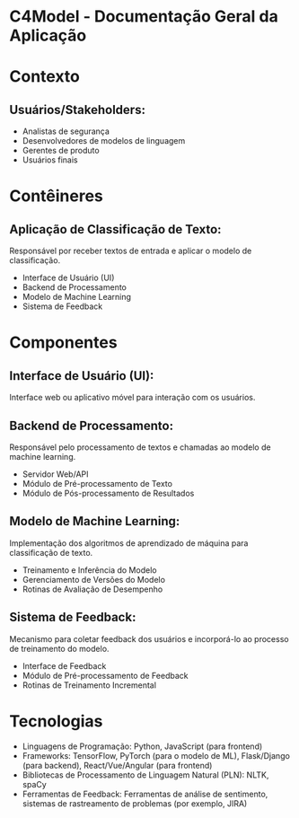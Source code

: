 # C4Model - Documentação Geral da Aplicação

# Contexto

## Usuários/Stakeholders:
- Analistas de segurança
- Desenvolvedores de modelos de linguagem
- Gerentes de produto
- Usuários finais

# Contêineres

## Aplicação de Classificação de Texto:
Responsável por receber textos de entrada e aplicar o modelo de classificação.
  - Interface de Usuário (UI)
  - Backend de Processamento
  - Modelo de Machine Learning
  - Sistema de Feedback

# Componentes

## Interface de Usuário (UI):
Interface web ou aplicativo móvel para interação com os usuários.
  
## Backend de Processamento:
Responsável pelo processamento de textos e chamadas ao modelo de machine learning.
  - Servidor Web/API
  - Módulo de Pré-processamento de Texto
  - Módulo de Pós-processamento de Resultados
    
## Modelo de Machine Learning:
Implementação dos algoritmos de aprendizado de máquina para classificação de texto.
  - Treinamento e Inferência do Modelo
  - Gerenciamento de Versões do Modelo
  - Rotinas de Avaliação de Desempenho

## Sistema de Feedback:
Mecanismo para coletar feedback dos usuários e incorporá-lo ao processo de treinamento do modelo.
  - Interface de Feedback
  - Módulo de Pré-processamento de Feedback
  - Rotinas de Treinamento Incremental

# Tecnologias
- Linguagens de Programação: Python, JavaScript (para frontend)
- Frameworks: TensorFlow, PyTorch (para o modelo de ML), Flask/Django (para backend), React/Vue/Angular (para frontend)
- Bibliotecas de Processamento de Linguagem Natural (PLN): NLTK, spaCy
- Ferramentas de Feedback: Ferramentas de análise de sentimento, sistemas de rastreamento de problemas (por exemplo, JIRA)
